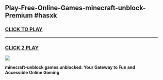 
## Play-Free-Online-Games-minecraft-unblock-Premium #hasxk
<h3>
<a href="https://premium.freeplayer.one?title=minecraft-unblock&ref=8M">CLICK TO PLAY</a></h3>
<hr>

<h3>
<a href="https://premium.freeplayer.one?title=minecraft-unblock&ref=8M">CLICK 2 PLAY</a>
  
</h3>

<a href="https://premium.freeplayer.one?title=minecraft-unblock&ref=8M"><img src="https://clearcache.store/games.png"></a>


**minecraft-unblock games unblocked: Your Gateway to Fun and Accessible Online Gaming**
